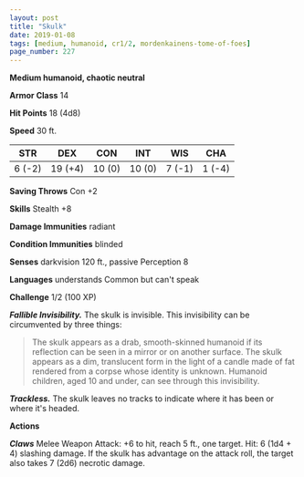 ```yaml
---
layout: post
title: "Skulk"
date: 2019-01-08
tags: [medium, humanoid, cr1/2, mordenkainens-tome-of-foes]
page_number: 227
---
```


**Medium humanoid, chaotic neutral**

**Armor Class** 14 

**Hit Points** 18  (4d8)

**Speed** 30 ft.

|   STR   |   DEX   |   CON   |   INT   |   WIS   |   CHA   |
|:-------:|:-------:|:-------:|:-------:|:-------:|:-------:|
| 6 (-2) | 19 (+4) | 10 (0) | 10 (0) | 7 (-1) | 1 (-4) |

**Saving Throws** Con +2

**Skills** Stealth +8

**Damage Immunities** radiant

**Condition Immunities** blinded

**Senses** darkvision 120 ft., passive Perception 8

**Languages** understands Common but can't speak

**Challenge** 1/2 (100 XP)

***Fallible Invisibility.*** The skulk is invisible. This invisibility can be circumvented by three things:
> The skulk appears as a drab, smooth-skinned humanoid if its reflection can be seen in a mirror or on another surface.
> The skulk appears as a dim, translucent form in the light of a candle made of fat rendered from a corpse whose identity is unknown.
> Humanoid children, aged 10 and under, can see through this invisibility.

***Trackless.*** The skulk leaves no tracks to indicate where it has been or where it's headed.

**Actions**

***Claws*** Melee Weapon Attack: +6 to hit, reach 5 ft., one target. Hit: 6 (1d4 + 4) slashing damage. If the skulk has advantage on the attack roll, the target also takes 7 (2d6) necrotic damage.